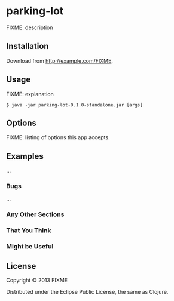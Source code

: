 # parking-lot

FIXME: description

## Installation

Download from http://example.com/FIXME.

## Usage

FIXME: explanation

    $ java -jar parking-lot-0.1.0-standalone.jar [args]

## Options

FIXME: listing of options this app accepts.

## Examples

...

### Bugs

...

### Any Other Sections
### That You Think
### Might be Useful

## License

Copyright © 2013 FIXME

Distributed under the Eclipse Public License, the same as Clojure.
